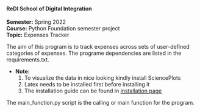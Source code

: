 #### **ReDI School of Digital Integration**
**Semester:** Spring 2022 <br>
**Course:** Python Foundation semester project <br>
**Topic:** Expenses Tracker

The aim of this program is to track expenses across sets of user-defined categories of expenses.
The programe dependencies are listed in the requirements.txt.

- **Note:**
    1. To visualize the data in nice looking kindly install SciencePlots
    1. Latex needs to be installed first before installing it
    1. The installation guide can be found in [installation page](https://pypi.org/project/SciencePlots/)

The main_function.py script is the calling or main function for the program.